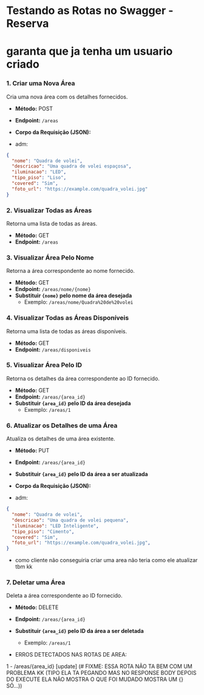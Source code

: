 # Testando as Rotas no Swagger - Reserva

# garanta que ja tenha um usuario criado


### 1. Criar uma Nova Área
Cria uma nova área com os detalhes fornecidos.

- **Método:** POST
- **Endpoint:** `/areas`
- **Corpo da Requisição (JSON):** 

- adm:
```json
{
  "nome": "Quadra de volei",
  "descricao": "Uma quadra de volei espaçosa",
  "iluminacao": "LED",
  "tipo_piso": "Liso",
  "covered": "Sim",
  "foto_url": "https://example.com/quadra_volei.jpg"
}
```


### 2. Visualizar Todas as Áreas
Retorna uma lista de todas as áreas.

- **Método:** GET
- **Endpoint:** `/areas`

### 3. Visualizar Área Pelo Nome
Retorna a área correspondente ao nome fornecido.

- **Método:** GET
- **Endpoint:** `/areas/nome/{nome}`
- **Substituir `{nome}` pelo nome da área desejada**
  - Exemplo: `/areas/nome/Quadra%20de%20volei`

### 4. Visualizar Todas as Áreas Disponíveis
Retorna uma lista de todas as áreas disponíveis.

- **Método:** GET
- **Endpoint:** `/areas/disponiveis`

### 5. Visualizar Área Pelo ID
Retorna os detalhes da área correspondente ao ID fornecido.

- **Método:** GET
- **Endpoint:** `/areas/{area_id}`
- **Substituir `{area_id}` pelo ID da área desejada**
  - Exemplo: `/areas/1`

### 6. Atualizar os Detalhes de uma Área
Atualiza os detalhes de uma área existente.

- **Método:** PUT
- **Endpoint:** `/areas/{area_id}`
- **Substituir `{area_id}` pelo ID da área a ser atualizada**
- **Corpo da Requisição (JSON):** 

- adm:
```json
{
  "nome": "Quadra de volei",
  "descricao": "Uma quadra de volei pequena",
  "iluminacao": "LED Inteligente",
  "tipo_piso": "Cimento",
  "covered": "Sim",
  "foto_url": "https://example.com/quadra_volei.jpg",
}
```
- como cliente não conseguiria criar uma area não teria como ele atualizar tbm kk

### 7. Deletar uma Área
Deleta a área correspondente ao ID fornecido.

- **Método:** DELETE
- **Endpoint:** `/areas/{area_id}`
- **Substituir `{area_id}` pelo ID da área a ser deletada**
  - Exemplo: `/areas/1`


- ERROS DETECTADOS NAS ROTAS DE AREA:

1 - /areas/{area_id} [update] (# FIXME: ESSA ROTA NÃO TA BEM COM UM PROBLEMA KK (TIPO ELA TA PEGANDO MAS NO RESPONSE BODY DEPOIS DO EXECUTE ELA NÃO MOSTRA O QUE FOI MUDADO MOSTRA UM {} SÓ...))
